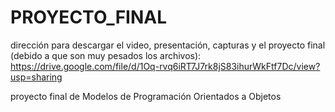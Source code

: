 # PROYECTO_FINAL

dirección para descargar el video, presentación, capturas y el proyecto final (debido a que son muy pesados los archivos):
https://drive.google.com/file/d/1Oq-rvq6iRT7J7rk8jS83ihurWkFtf7Dc/view?usp=sharing


proyecto final de Modelos de Programación Orientados a Objetos


